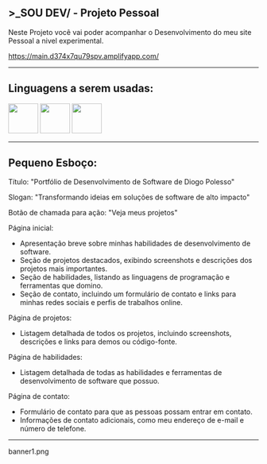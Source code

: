 ## **>_SOU DEV/ - Projeto Pessoal**

Neste Projeto você vai poder acompanhar o Desenvolvimento do meu site Pessoal a nivel experimental.

https://main.d374x7qu79spv.amplifyapp.com/

****
## Linguagens a serem usadas:

<div>
<img src="https://cdn.jsdelivr.net/gh/devicons/devicon/icons/javascript/javascript-original.svg" width="60"/>
<img src="https://cdn.jsdelivr.net/gh/devicons/devicon/icons/css3/css3-plain-wordmark.svg" width="60"/>
<img src="https://cdn.jsdelivr.net/gh/devicons/devicon/icons/html5/html5-plain-wordmark.svg" width="60"/>
</div>

****
## Pequeno Esboço:

Título: "Portfólio de Desenvolvimento de Software de Diogo Polesso"

Slogan: "Transformando ideias em soluções de software de alto impacto"

Botão de chamada para ação: "Veja meus projetos"

Página inicial:

- Apresentação breve sobre minhas habilidades de desenvolvimento de software.
- Seção de projetos destacados, exibindo screenshots e descrições dos projetos mais importantes.
- Seção de habilidades, listando as linguagens de programação e ferramentas que domino.
- Seção de contato, incluindo um formulário de contato e links para minhas redes sociais e perfis de trabalhos online.

Página de projetos:

- Listagem detalhada de todos os projetos, incluindo screenshots, descrições e links para demos ou código-fonte.

Página de habilidades:

- Listagem detalhada de todas as habilidades e ferramentas de desenvolvimento de software que possuo.

Página de contato:

- Formulário de contato para que as pessoas possam entrar em contato.
- Informações de contato adicionais, como meu endereço de e-mail e número de telefone.

****

banner1.png

